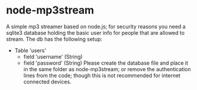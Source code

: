 node-mp3stream
==============

A simple mp3 streamer based on node.js; for security reasons you need a sqlite3 database holding the basic user info for people that are allowed to stream. The db has the following setup:
- Table 'users'
	- field 'username' (String)
	- field 'password' (String)
Please create the database file and place it in the same folder as node-mp3stream; or remove the authentication lines from the code; though this is not recommended for internet connected devices.

